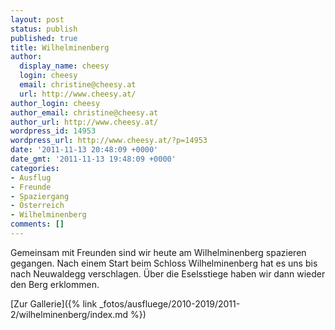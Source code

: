 ```yaml
---
layout: post
status: publish
published: true
title: Wilhelminenberg
author:
  display_name: cheesy
  login: cheesy
  email: christine@cheesy.at
  url: http://www.cheesy.at/
author_login: cheesy
author_email: christine@cheesy.at
author_url: http://www.cheesy.at/
wordpress_id: 14953
wordpress_url: http://www.cheesy.at/?p=14953
date: '2011-11-13 20:48:09 +0000'
date_gmt: '2011-11-13 19:48:09 +0000'
categories:
- Ausflug
- Freunde
- Spaziergang
- Österreich
- Wilhelminenberg
comments: []
---
```

<!--:de-->Gemeinsam mit Freunden sind wir heute am Wilhelminenberg spazieren gegangen. Nach einem Start beim Schloss Wilhelminenberg hat es uns bis nach Neuwaldegg verschlagen. Über die Eselsstiege haben wir dann wieder den Berg erklommen.
[Zur Gallerie]({% link _fotos/ausfluege/2010-2019/2011-2/wilhelminenberg/index.md %})
<!--:-->
